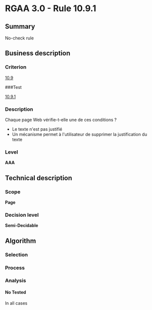 # RGAA 3.0 -  Rule 10.9.1

## Summary

No-check rule

## Business description

### Criterion

[10.9](http://disic.github.io/rgaa_referentiel_en/RGAA3.0_Criteria_English_version_v1.html#crit-10-9)

###Test

[10.9.1](http://disic.github.io/rgaa_referentiel_en/RGAA3.0_Criteria_English_version_v1.html#test-10-9-1)

### Description

Chaque page Web v&eacute;rifie-t-elle une de ces conditions ? 
 
 * Le texte n'est pas justifi&eacute; 
 * Un m&eacute;canisme permet &agrave; l'utilisateur de supprimer la justification du texte 


### Level

**AAA**

## Technical description

### Scope

**Page**

### Decision level

**Semi-Decidable**

## Algorithm

### Selection

### Process

### Analysis

#### No Tested 

In all cases


